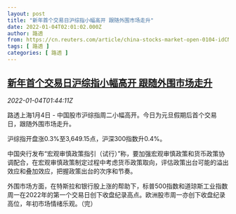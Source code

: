 ```yaml
---
layout: post
title: "新年首个交易日沪综指小幅高开 跟随外围市场走升"
date: 2022-01-04T02:01:02.000Z
author: 路透
from: https://cn.reuters.com/article/china-stocks-market-open-0104-idCNKBS2JE03I
tags: [ 路透 ]
categories: [ 路透 ]
---
```

<!--1641261662000-->
[新年首个交易日沪综指小幅高开 跟随外围市场走升](https://cn.reuters.com/article/china-stocks-market-open-0104-idCNKBS2JE03I)
------

<div>
<div><i>2022-01-04T01:44:11Z</i></div><p>路透上海1月4日 - 中国股市沪综指周二小幅高开。今日为元旦假期后首个交易日，跟随外围市场走升。</p><p>沪综指开盘涨0.3%至3,649.15点，沪深300指数升0.4%。</p><p>中国央行发布“宏观审慎政策指引（试行）”称，要加强宏观审慎政策和货币政策协调配合，在宏观审慎政策制定过程中考虑货币政策取向，评估政策出台可能的溢出效应和叠加效应，把握政策出台的次序和节奏。</p><p>外围市场方面，在特斯拉和银行股上涨的帮助下，标普500指数和道琼斯工业指数周一在2022年的第一个交易日创下收盘纪录高点。欧洲股市周一亦创下收盘纪录高位，年初市场情绪乐观。（完）</p>
</div>
